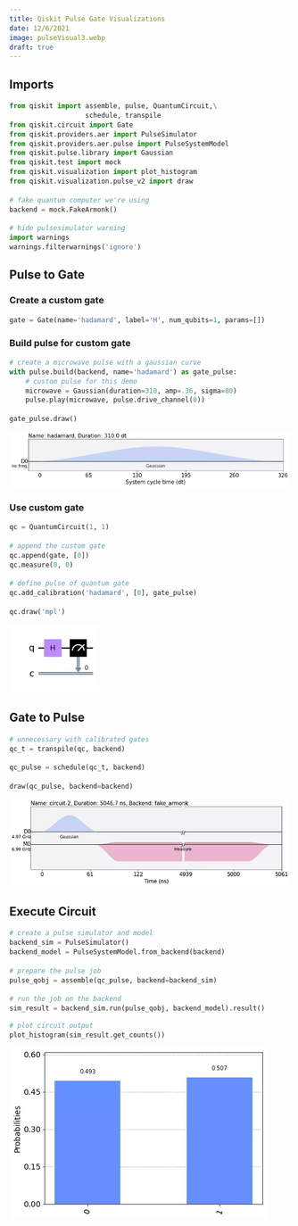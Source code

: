 ```yaml
---
title: Qiskit Pulse Gate Visualizations
date: 12/6/2021
image: pulseVisual3.webp
draft: true
---
```


## Imports


```python
from qiskit import assemble, pulse, QuantumCircuit,\
                   schedule, transpile
from qiskit.circuit import Gate
from qiskit.providers.aer import PulseSimulator
from qiskit.providers.aer.pulse import PulseSystemModel
from qiskit.pulse.library import Gaussian
from qiskit.test import mock
from qiskit.visualization import plot_histogram
from qiskit.visualization.pulse_v2 import draw

# fake quantum computer we're using
backend = mock.FakeArmonk()

# hide pulsesimulator warning
import warnings
warnings.filterwarnings('ignore')
```

## Pulse to Gate

### Create a custom gate


```python
gate = Gate(name='hadamard', label='H', num_qubits=1, params=[])
```

### Build pulse for custom gate


```python
# create a microwave pulse with a gaussian curve
with pulse.build(backend, name='hadamard') as gate_pulse:
    # custom pulse for this demo
    microwave = Gaussian(duration=310, amp=.36, sigma=80)
    pulse.play(microwave, pulse.drive_channel(0))

gate_pulse.draw()
```




    
![Hadamard Gaussian](images/pulseVisual1.webp)
    



### Use custom gate


```python
qc = QuantumCircuit(1, 1)

# append the custom gate
qc.append(gate, [0])
qc.measure(0, 0)

# define pulse of quantum gate
qc.add_calibration('hadamard', [0], gate_pulse)

qc.draw('mpl')
```




    
![Gate Circuit](images/pulseVisual2.webp)
    



## Gate to Pulse


```python
# unnecessary with calibrated gates
qc_t = transpile(qc, backend)

qc_pulse = schedule(qc_t, backend)

draw(qc_pulse, backend=backend)
```




    
![Circuit Pulses](images/pulseVisual3.webp)
    



## Execute Circuit


```python
# create a pulse simulator and model
backend_sim = PulseSimulator()
backend_model = PulseSystemModel.from_backend(backend)

# prepare the pulse job
pulse_qobj = assemble(qc_pulse, backend=backend_sim)

# run the job on the backend
sim_result = backend_sim.run(pulse_qobj, backend_model).result()
```


```python
# plot circuit output
plot_histogram(sim_result.get_counts())
```




    
![Measurement Histogram](images/pulseVisual4.webp)
    
